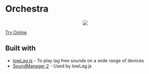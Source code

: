 # Orchestra
<p align="center">
  <a href="https://bongo.cat/">
    <img src="https://bongo.cat/meta/thumbnail.png">
    <p>Try Online</p>
  </a> 
</p>

## Built with
- [lowLag.js](https://lowlag.alienbill.com/) - To play lag free sounds on a wide range of devices
- [SoundManager 2](http://www.schillmania.com/projects/soundmanager2/) - Used by lowLag.js
